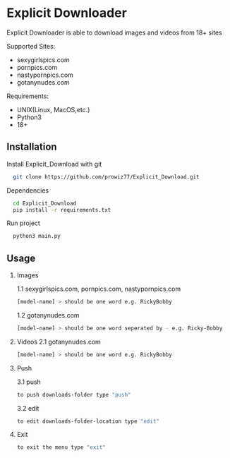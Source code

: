 # Explicit Downloader

Explicit Downloader is able to download images and videos from 18+ sites

Supported Sites:
  - sexygirlspics.com
  - pornpics.com
  - nastypornpics.com
  - gotanynudes.com 

Requirements:
  - UNIX(Linux, MacOS,etc.)
  - Python3
  - 18+
   


## Installation

Install Explicit_Download with git

```bash
  git clone https://github.com/prowiz77/Explicit_Download.git
```

Dependencies
```bash
  cd Explicit_Download  
  pip install -r requirements.txt
```
Run project

```bash
  python3 main.py
```  
    
## Usage
1. Images

   1.1 sexygirlspics.com, 
      pornpics.com,
      nastypornpics.com
      ```bash
      [model-name] > should be one word e.g. RickyBobby
      ```
  
   1.2 gotanynudes.com 
      ```bash
      [model-name] > should be one word seperated by - e.g. Ricky-Bobby
      ```

2. Videos
  2.1 gotanynudes.com
      ```bash
      [model-name] > should be one word e.g. RickyBobby
      ```

3. Push
   
    3.1 push
      ```bash
      to push downloads-folder type "push"
      ```
    3.2 edit
      ```bash
      to edit downloads-folder-location type "edit"
      ```

5. Exit
   
      ```bash
      to exit the menu type "exit"
      ```
